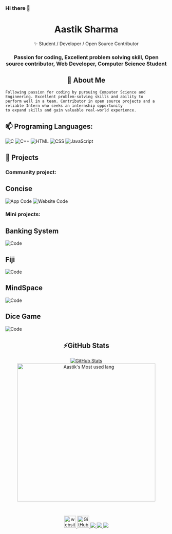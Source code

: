 ### Hi there 👋

<p align="center">
  
  <h1 align="center">Aastik Sharma</h1>
</p>
<p align="center"> 
  ✨ Student / Developer / Open Source Contributor
</p>


<h3>
<p align="center" >
 Passion for coding, Excellent problem solving skill, Open source contributor, Web Developer, Computer Science Student
</p>
</h3>

<h2 align="center">🔭 About Me</h2>

```
Following passion for coding by pursuing Computer Science and Engineering. Excellent problem-solving skills and ability to 
perform well in a team. Contributor in open source projects and a reliable Intern who seeks an internship opportunity 
to expand skills and gain valuable real-world experience.
```

## 📫 Programing Languages:

![C](https://img.shields.io/badge/c-%2300599C.svg?style=for-the-badge&logo=c&logoColor=white) 
![C++](https://img.shields.io/badge/c++-%2300599C.svg?style=for-the-badge&logo=c%2B%2B&logoColor=white)
![HTML](https://img.shields.io/badge/HTML-orange?style=for-the-badge&logo=html5&logoColor=white) 
![CSS](https://img.shields.io/badge/CSS-red?style=for-the-badge&logo=css3&logoColor=white)
![JavaScript](https://img.shields.io/badge/JavaScript-yellow?style=for-the-badge&logo=css3&logoColor=white)

## 🚧 Projects

### Community project:

## Concise
![App Code](https://github.com/AastikSharma05/Concise_app_code)
![Website Code](https://github.com/AastikSharma05/Concise)

### Mini projects:

## Banking System
![Code](https://github.com/AastikSharma05/Banking-System)
## Fiji
![Code](https://github.com/AastikSharma05/Fiji-Website)
## MindSpace
![Code](https://github.com/AastikSharma05/Website--MindSpace)
## Dice Game
![Code](https://github.com/AastikSharma05/Dice-Game)














<h2 align="center">⚡GitHub Stats</h2>

<p align="center">
  <a href="https://github.com/AastikSharma05">
    <img src="https://github-readme-stats.vercel.app/api?username=AastikSharma05&count_private=true&show_icons=true&theme=highcontrast" alt="GitHub Stats"> <img  width="430em" src="https://github-readme-stats.vercel.app/api/top-langs?username=AastikSharma05&show_icons=true&locale=en&layout=compact&theme=radical" alt="Aastik's Most used lang" /> 
  </a>
</p>

<br>


<p align="center" >
  <a href="https://sites.google.com/view/aastiksharmaportfolio/home?authuser=0"> 
    <img src="https://img.shields.io/badge/-MyWebsite-brightgreen?style=flat&logo=website&logoColor=white" alt="website" height="37">
    </a>

  <a href="https://github.com/AastikSharma05?tab=followers">
    <img src="https://img.shields.io/github/followers/AastikSharma05.svg?style=social&label=Followers" alt="GitHub followers" height="37">
  </a>
  <a href="https://www.linkedin.com/in/aastik-sharma-8846061b8/">
  <img src="https://img.icons8.com/fluency/50/000000/linkedin.png"/>
  <a/>
  <a href="https://github.com/AastikSharma05">
  <img src="https://img.icons8.com/fluency/50/000000/github.png"/>
  <a/>
 <a href="mailto:aastik2002@gmail.com?subject=Github profile Visit">
 <img src="https://img.icons8.com/fluency/48/000000/gmail-new.png"/>
 </a>
</p>
